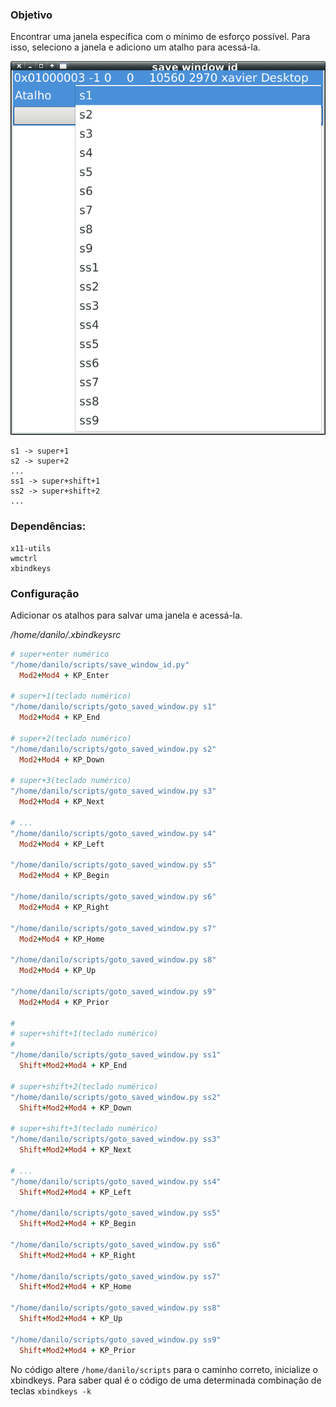 ### Objetivo

Encontrar uma janela específica com o mínimo de esforço possível. Para isso, seleciono a janela e adiciono um atalho para acessá-la.

![](https://github.com/daniloxaviergo/focus-favority-win/blob/master/screen/app.png?raw=true)

```
s1 -> super+1
s2 -> super+2
...
ss1 -> super+shift+1
ss2 -> super+shift+2
...
```

### Dependências:

```
x11-utils
wmctrl
xbindkeys
```

### Configuração

Adicionar os atalhos para salvar uma janela e acessá-la.

_/home/danilo/.xbindkeysrc_
```ruby
# super+enter numérico
"/home/danilo/scripts/save_window_id.py"
  Mod2+Mod4 + KP_Enter

# super+1(teclado numérico)
"/home/danilo/scripts/goto_saved_window.py s1"
  Mod2+Mod4 + KP_End

# super+2(teclado numérico)
"/home/danilo/scripts/goto_saved_window.py s2"
  Mod2+Mod4 + KP_Down

# super+3(teclado numérico)
"/home/danilo/scripts/goto_saved_window.py s3"
  Mod2+Mod4 + KP_Next

# ...
"/home/danilo/scripts/goto_saved_window.py s4"
  Mod2+Mod4 + KP_Left

"/home/danilo/scripts/goto_saved_window.py s5"
  Mod2+Mod4 + KP_Begin

"/home/danilo/scripts/goto_saved_window.py s6"
  Mod2+Mod4 + KP_Right

"/home/danilo/scripts/goto_saved_window.py s7"
  Mod2+Mod4 + KP_Home

"/home/danilo/scripts/goto_saved_window.py s8"
  Mod2+Mod4 + KP_Up

"/home/danilo/scripts/goto_saved_window.py s9"
  Mod2+Mod4 + KP_Prior

#
# super+shift+1(teclado numérico)
#
"/home/danilo/scripts/goto_saved_window.py ss1"
  Shift+Mod2+Mod4 + KP_End

# super+shift+2(teclado numérico)
"/home/danilo/scripts/goto_saved_window.py ss2"
  Shift+Mod2+Mod4 + KP_Down

# super+shift+3(teclado numérico)
"/home/danilo/scripts/goto_saved_window.py ss3"
  Shift+Mod2+Mod4 + KP_Next

# ...
"/home/danilo/scripts/goto_saved_window.py ss4"
  Shift+Mod2+Mod4 + KP_Left

"/home/danilo/scripts/goto_saved_window.py ss5"
  Shift+Mod2+Mod4 + KP_Begin

"/home/danilo/scripts/goto_saved_window.py ss6"
  Shift+Mod2+Mod4 + KP_Right

"/home/danilo/scripts/goto_saved_window.py ss7"
  Shift+Mod2+Mod4 + KP_Home

"/home/danilo/scripts/goto_saved_window.py ss8"
  Shift+Mod2+Mod4 + KP_Up

"/home/danilo/scripts/goto_saved_window.py ss9"
  Shift+Mod2+Mod4 + KP_Prior
```

No código altere `/home/danilo/scripts` para o caminho correto, inicialize o xbindkeys.
Para saber qual é o código de uma determinada combinação de teclas `xbindkeys -k`
